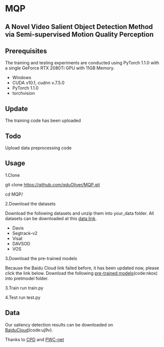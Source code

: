 # MQP
## A Novel Video Salient Object Detection Method via Semi-supervised Motion Quality Perception

## Prerequisites
The training and testing experiments are conducted using PyTorch 1.1.0 with a single GeForce RTX 2080Ti GPU with 11GB Memory.
* Windows
* CUDA v10.1, cudnn v.7.5.0
* PyTorch 1.1.0
* torchvision

## Update
The training code has been uploaded
## Todo
Upload data preprocessing code
## Usage
1.Clone

git clone https://github.com/qduOliver/MQP.git

cd MQP/

2.Download the datasets

Download the following datasets and unzip them into your_data folder.
All datasets can be downloaded at this [data link](http://dpfan.net/news/).

* Davis
* Segtrack-v2
* Visal
* DAVSOD
* VOS

3.Download the pre-trained models

Because the Baidu Cloud link failed before, it has been updated now, please click the link below.
Download the following [pre-trained models](https://pan.baidu.com/s/1amXriy8kcrjF76iruk7cjA)(code:nkox) into pretmodel folder. 

3.Train
run train.py

4.Test
run test.py

## Data
Our saliency detection results can be downloaded on [BaiduCloud](https://pan.baidu.com/s/102o67mnMmKzHh2jnSYVJdA)(code:uj9v). 


Thanks to [CPD](https://github.com/wuzhe71/CPD)  and [PWC-net](https://github.com/sniklaus/pytorch-pwc)


